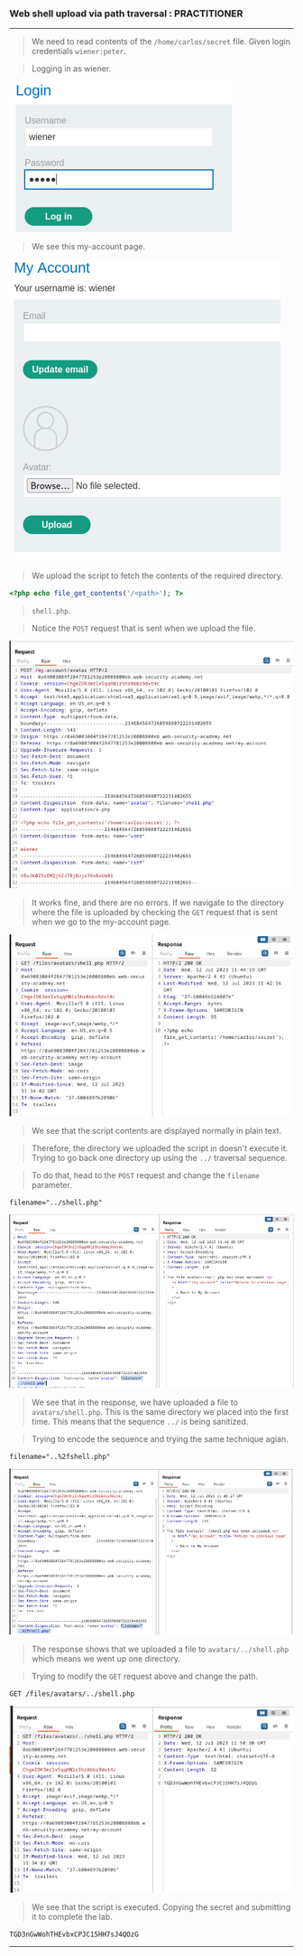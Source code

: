 
### Web shell upload via path traversal : PRACTITIONER

---

> We need to read contents of the `/home/carlos/secret` file.
> Given login credentials `wiener:peter`.


> Logging in as wiener.

![](./screenshots/lab1-login.png)

> We see this my-account page.

![](./screenshots/lab1-account.png)

> We upload the script to fetch the contents of the required directory.
``` PHP
<?php echo file_get_contents('/<path>'); ?>
```
> `shell.php`.

> Notice the `POST` request that is sent when we upload the file.

![](./screenshots/lab3-post.png)

> It works fine, and there are no errors. 
> If we navigate to the directory where the file is uploaded by checking the `GET` request that is sent when we go to the my-account page.

![](./screenshots/lab3-get.png)
> We see that the script contents are displayed normally in plain text.

> Therefore, the directory we uploaded the script in doesn't execute it.
> Trying to go back one directory up using the `../` traversal sequence.

> To do that, head to the `POST` request and change the `filename` parameter.
```
filename="../shell.php"
```

![](./screenshots/lab3-traverse.png)

> We see that in the response, we have uploaded a file to `avatars/shell.php`.
> This is the same directory we placed into the first time.
> This means that the sequence `../` is being sanitized.

> Trying to encode the sequence and trying the same technique agian.
```
filename="..%2fshell.php"
```

![](./screenshots/lab3-traverse-1.png)

> The response shows that we uploaded a file to `avatars/../shell.php` which means we went up one directory.

> Trying to modify the `GET` request above and change the path.
```
GET /files/avatars/../shell.php
```

![](./screenshots/lab3-final.png)

> We see that the script is executed.
> Copying the secret and submitting it to complete the lab.
```
TGD3nGwWohTHEvbxCPJC15HH7sJ4QOzG
```

---
